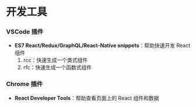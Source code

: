 # 开发工具

### VSCode 插件

- **ES7 React/Redux/GraphQL/React-Native snippets**：帮助快速开发 React 组件
  1. rcc：快速生成一个类式组件
  2. rfc：快速生成一个函数式组件

### Chrome 插件

- **React Developer Tools**：帮助查看页面上的 React 组件和数据